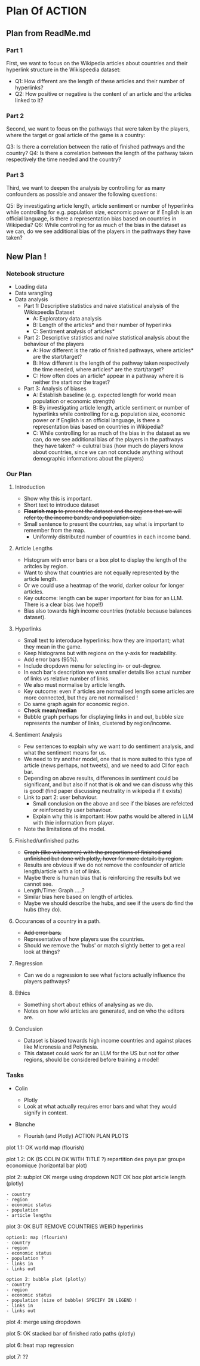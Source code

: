 # Plan Of ACTION

## Plan from ReadMe.md

### Part 1
First, we want to focus on the Wikipedia articles about countries and their hyperlink structure in the Wikispeedia dataset:

- Q1: How different are the length of these articles and their number of hyperlinks?
- Q2: How positive or negative is the content of an article and the articles linked to it?

### Part 2

Second, we want to focus on the pathways that were taken by the players, where the target or goal article of the game is a country:

Q3: Is there a correlation between the ratio of finished pathways and the country?
Q4: Is there a correlation between the length of the pathway taken respectively the time needed and the country?

### Part 3
Third, we want to deepen the analysis by controlling for as many confounders as possible and answer the following questions:

Q5: By investigating article length, article sentiment or number of hyperlinks while controlling for e.g. population size, economic power or if English is an official language, is there a representation bias based on countries in Wikipedia?
Q6: While controlling for as much of the bias in the dataset as we can, do we see additional bias of the players in the pathways they have taken?

## New Plan !

### Notebook structure

- Loading data
- Data wrangling
- Data analysis
    - Part 1: Descriptive statistics and naive statistical analysis of the Wikispeedia Dataset
        * A: Exploratory data analysis
        * B: Length of the articles* and their number of hyperlinks
        * C: Sentiment analysis of articles*
    - Part 2: Descriptive statistics and naive statistical analysis about the behaviour of the players
        * A: How different is the ratio of finished pathways, where articles* are the start/target?
        * B: How different is the length of the pathway taken respectively the time needed, where articles* are the start/target?
        * C: How often does an article* appear in a pathway where it is neither the start nor the traget?
    - Part 3: Analysis of biases
        * A: Establish baseline (e.g. expected length for world mean population or economic strength)
        * B: By investigating article length, article sentiment or number of hyperlinks while controlling for e.g. population size, economic power or if English is an official language, is there a representation bias based on countries in Wikipedia?  
        * C: While controlling for as much of the bias in the dataset as we can, do we see additional bias of the players in the pathways they have taken? -> culutral bias (how much do players know about countries, since we can not conclude anything without demographic informations about the players)

### Our Plan

1. Introduction
    - Show why this is important.
    - Short text to introduce dataset
    - ~~**Flourish map** to present the dataset and the regions that we will refer to, the income bands, and population size.~~
    - Small sentence to present the countries, say what is important to remember from the map.
        - Uniformly distributed number of countries in each income band.

2. Article Lengths
    - Histogram with error bars or a box plot to display the length of the aritcles by region.
    - Want to show that countries are not equally represented by the article length.
    - Or we could use a heatmap of the world, darker colour for longer articles.
    - Key outcome: length can be super important for bias for an LLM. There is a clear bias (we hope!!)
    - Bias also towards high income countries (notable because balances dataset).

3. Hyperlinks
    - Small text to interoduce hyperlinks: how they are important; what they mean in the game.
    - Keep histograms but with regions on the y-axis for readability.
    - Add error bars (95%).
    - Include dropdown menu for selecting in- or out-degree.
    - In each bar's description we want smaller details like actual number of links vs relative number of links.
    - We also must normalise by article length.
    - Key outcome: even if articles are normalised length some articles are more connected, but they are not normalised !
    - Do same graph again for economic region.
    - **Check mean/median**
    - Bubble graph perhaps for displaying links in and out, bubble size represents the number of links, clustered by region/income.

4. Sentiment Analysis
    - Few sentences to explain why we want to do sentiment analysis, and what the sentiment means for us.
    - We need to try another model, one that is more suited to this type of article (news perhaps, not tweets), and we need to add CI for each bar.
    - Depending on above results, differences in sentiment could be significant, and but also if not that is ok and we can discuss why this is good! (find paper discussing neutrality in wikipedia if it exists)
    - Link to part 2: user behaviour.
        - Small conclusion on the above and see if the biases are refelcted or reinforced by user behaviour.
        - Explain why this is important: How paths would be altered in LLM with thie information from player.
    - Note the limitations of the model.

5. Finished/unfinished paths
    - ~~Graph (like wikiwomen) with the proportions of finished and unfinished but done with plotly, hover for more details by region.~~
    - Results are obvious if we do not remove the confounder of article length/article with a lot of links.
    - Maybe there is human bias that is reinforcing the results but we cannot see.
    - Length/Time: Graph .....? 
    - Similar bias here based on length of articles.
    - Maybe we should describe the hubs, and see if the users do find the hubs (they do).
  
6. Occurances of a country in a path.

    - ~~Add error bars.~~
    - Representative of how players use the countries.
    - Should we remove the 'hubs' or match slightly better to get a real look at things?

7. Regression
    - Can we do a regression to see what factors actually influence the players pathways?

8. Ethics
    - Something short about ethics of analysing as we do.
    - Notes on how wiki articles are generated, and on who the editors are.

9. Conclusion
    - Dataset is biased towards high income countries and against places like Micronesia and Polynesia.
    - This dataset could work for an LLM for the US but not for other regions, should be considered before training a model!

### Tasks

- Colin
    - Plotly
    - Look at what actually requires error bars and what they would signify in context.

- Blanche
    - Flourish (and Plotly)
ACTION PLAN PLOTS

plot 1.1: OK
world map (flourish)

plot 1.2: OK (IS COLIN OK WITH TITLE ?)
repartition des pays par groupe economique (horizontal bar plot)  
    
plot 2: subplot OK
merge using dropdown NOT OK
box plot article length (plotly)

    - country
    - region
    - economic status
    - population
    - article lengths
    
plot 3: OK BUT REMOVE COUNTRIES WEIRD
hyperlinks

    option1: map (flourish)
    - country
    - region
    - economic status
    - population ?
    - links in
    - links out
    
    option 2: bubble plot (plotly)
    - country
    - region
    - economic status
    - population (size of bubble) SPECIFY IN LEGEND !
    - links in
    - links out
    
plot 4: merge using dropdown

    
plot 5: OK
stacked bar of finished ratio paths (plotly)


plot 6: heat map regression


plot 7: ??



